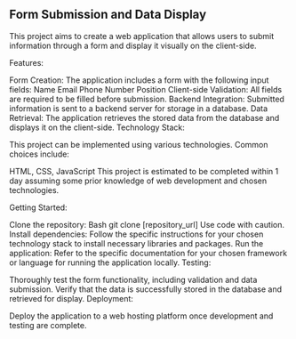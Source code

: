 ## Form Submission and Data Display
This project aims to create a web application that allows users to submit information through a form and display it visually on the client-side.

Features:

Form Creation: The application includes a form with the following input fields:
Name
Email
Phone Number
Position
Client-side Validation: All fields are required to be filled before submission.
Backend Integration: Submitted information is sent to a backend server for storage in a database.
Data Retrieval: The application retrieves the stored data from the database and displays it on the client-side.
Technology Stack:

This project can be implemented using various technologies. Common choices include:

HTML, CSS, JavaScript
This project is estimated to be completed within 1 day assuming some prior knowledge of web development and chosen technologies.

Getting Started:

Clone the repository:
Bash
git clone [repository_url]
Use code with caution.
Install dependencies:
Follow the specific instructions for your chosen technology stack to install necessary libraries and packages.
Run the application:
Refer to the specific documentation for your chosen framework or language for running the application locally.
Testing:

Thoroughly test the form functionality, including validation and data submission.
Verify that the data is successfully stored in the database and retrieved for display.
Deployment:

Deploy the application to a web hosting platform once development and testing are complete.
